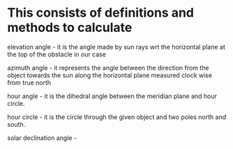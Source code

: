 # This consists of definitions and methods to calculate

elevation angle - it is the angle made by sun rays wrt the horizontal plane at the top of the obstacle in our case

azimuth angle - it represents the angle between the direction from the object towards the sun along the horizontal plane measured clock wise from true north

hour angle - it is the dihedral angle between the meridian plane and hour circle.

hour circle - it is the circle through the given object and two poles north and south.


solar declination angle - 